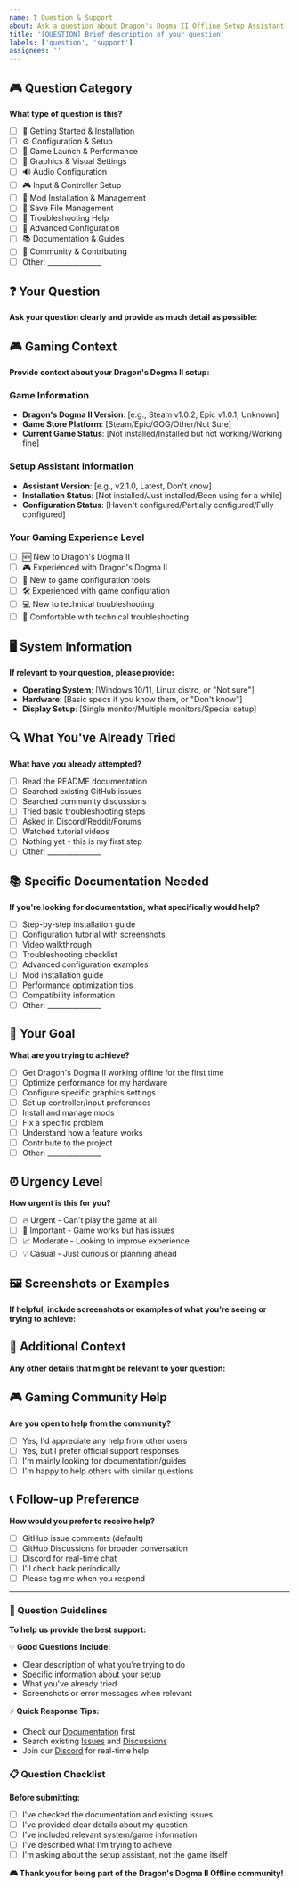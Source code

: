```yaml
---
name: ❓ Question & Support
about: Ask a question about Dragon's Dogma II Offline Setup Assistant
title: '[QUESTION] Brief description of your question'
labels: ['question', 'support']
assignees: ''
---
```


## 🎮 Question Category
**What type of question is this?**
- [ ] 🚀 Getting Started & Installation
- [ ] ⚙️ Configuration & Setup
- [ ] 🎯 Game Launch & Performance
- [ ] 🎨 Graphics & Visual Settings
- [ ] 🔊 Audio Configuration
- [ ] 🎮 Input & Controller Setup
- [ ] 🔄 Mod Installation & Management
- [ ] 💾 Save File Management
- [ ] 🐛 Troubleshooting Help
- [ ] 🔧 Advanced Configuration
- [ ] 📚 Documentation & Guides
- [ ] 🤝 Community & Contributing
- [ ] Other: _______________

## ❓ Your Question
**Ask your question clearly and provide as much detail as possible:**

## 🎮 Gaming Context
**Provide context about your Dragon's Dogma II setup:**

### Game Information
- **Dragon's Dogma II Version**: [e.g., Steam v1.0.2, Epic v1.0.1, Unknown]
- **Game Store Platform**: [Steam/Epic/GOG/Other/Not Sure]
- **Current Game Status**: [Not installed/Installed but not working/Working fine]

### Setup Assistant Information
- **Assistant Version**: [e.g., v2.1.0, Latest, Don't know]
- **Installation Status**: [Not installed/Just installed/Been using for a while]
- **Configuration Status**: [Haven't configured/Partially configured/Fully configured]

### Your Gaming Experience Level
- [ ] 🆕 New to Dragon's Dogma II
- [ ] 🎮 Experienced with Dragon's Dogma II
- [ ] 🔧 New to game configuration tools
- [ ] 🛠️ Experienced with game configuration
- [ ] 💻 New to technical troubleshooting
- [ ] 🧪 Comfortable with technical troubleshooting

## 🖥️ System Information
**If relevant to your question, please provide:**
- **Operating System**: [Windows 10/11, Linux distro, or "Not sure"]
- **Hardware**: [Basic specs if you know them, or "Don't know"]
- **Display Setup**: [Single monitor/Multiple monitors/Special setup]

## 🔍 What You've Already Tried
**What have you already attempted?**
- [ ] Read the README documentation
- [ ] Searched existing GitHub issues
- [ ] Searched community discussions
- [ ] Tried basic troubleshooting steps
- [ ] Asked in Discord/Reddit/Forums
- [ ] Watched tutorial videos
- [ ] Nothing yet - this is my first step
- [ ] Other: _______________

## 📚 Specific Documentation Needed
**If you're looking for documentation, what specifically would help?**
- [ ] Step-by-step installation guide
- [ ] Configuration tutorial with screenshots
- [ ] Video walkthrough
- [ ] Troubleshooting checklist
- [ ] Advanced configuration examples
- [ ] Mod installation guide
- [ ] Performance optimization tips
- [ ] Compatibility information
- [ ] Other: _______________

## 🎯 Your Goal
**What are you trying to achieve?**
- [ ] Get Dragon's Dogma II working offline for the first time
- [ ] Optimize performance for my hardware
- [ ] Configure specific graphics settings
- [ ] Set up controller/input preferences
- [ ] Install and manage mods
- [ ] Fix a specific problem
- [ ] Understand how a feature works
- [ ] Contribute to the project
- [ ] Other: _______________

## ⏰ Urgency Level
**How urgent is this for you?**
- [ ] 🔥 Urgent - Can't play the game at all
- [ ] 🎯 Important - Game works but has issues
- [ ] 📈 Moderate - Looking to improve experience
- [ ] 💡 Casual - Just curious or planning ahead

## 🖼️ Screenshots or Examples
**If helpful, include screenshots or examples of what you're seeing or trying to achieve:**

## 💬 Additional Context
**Any other details that might be relevant to your question:**

## 🎮 Gaming Community Help
**Are you open to help from the community?**
- [ ] Yes, I'd appreciate any help from other users
- [ ] Yes, but I prefer official support responses
- [ ] I'm mainly looking for documentation/guides
- [ ] I'm happy to help others with similar questions

## 📞 Follow-up Preference
**How would you prefer to receive help?**
- [ ] GitHub issue comments (default)
- [ ] GitHub Discussions for broader conversation
- [ ] Discord for real-time chat
- [ ] I'll check back periodically
- [ ] Please tag me when you respond

---

### 🎯 Question Guidelines
**To help us provide the best support:**

💡 **Good Questions Include:**
- Clear description of what you're trying to do
- Specific information about your setup
- What you've already tried
- Screenshots or error messages when relevant

⚡ **Quick Response Tips:**
- Check our [Documentation](https://dragon-s-dogma-ii-offline.github.io/dragons-dogma-2-offline-setup-assistant) first
- Search existing [Issues](https://github.com/Dragon-s-Dogma-II-Offline/dragons-dogma-2-offline-setup-assistant/issues) and [Discussions](https://github.com/Dragon-s-Dogma-II-Offline/dragons-dogma-2-offline-setup-assistant/discussions)
- Join our [Discord](https://discord.gg/dragonsdogma2offline) for real-time help

### 📋 Question Checklist
**Before submitting:**
- [ ] I've checked the documentation and existing issues
- [ ] I've provided clear details about my question
- [ ] I've included relevant system/game information
- [ ] I've described what I'm trying to achieve
- [ ] I'm asking about the setup assistant, not the game itself

**🎮 Thank you for being part of the Dragon's Dogma II Offline community!** 